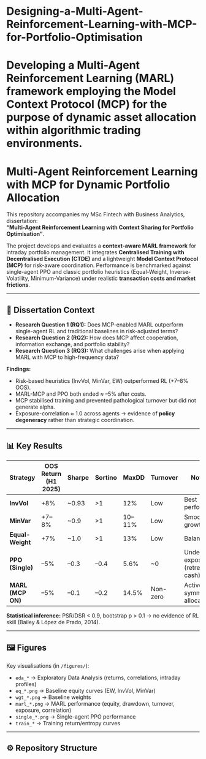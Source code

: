# Designing-a-Multi-Agent-Reinforcement-Learning-with-MCP-for-Portfolio-Optimisation
# Developing a Multi-Agent Reinforcement Learning (MARL) framework employing the Model Context Protocol (MCP) for the purpose of dynamic asset allocation within algorithmic trading environments.


# Multi-Agent Reinforcement Learning with MCP for Dynamic Portfolio Allocation

This repository accompanies my MSc Fintech with Business Analytics, dissertation:  
**“Multi-Agent Reinforcement Learning with Context Sharing for Portfolio Optimisation”**.  

The project develops and evaluates a **context-aware MARL framework** for intraday portfolio management. It integrates **Centralised Training with Decentralised Execution (CTDE)** and a lightweight **Model Context Protocol (MCP)** for risk-aware coordination. Performance is benchmarked against single-agent PPO and classic portfolio heuristics (Equal-Weight, Inverse-Volatility, Minimum-Variance) under realistic **transaction costs and market frictions**.

---

## 📑 Dissertation Context

- **Research Question 1 (RQ1):** Does MCP-enabled MARL outperform single-agent RL and traditional baselines in risk-adjusted terms?  
- **Research Question 2 (RQ2):** How does MCP affect cooperation, information exchange, and portfolio stability?  
- **Research Question 3 (RQ3):** What challenges arise when applying MARL with MCP to high-frequency data?

**Findings:**  
- Risk-based heuristics (InvVol, MinVar, EW) outperformed RL (+7–8% OOS).  
- MARL-MCP and PPO both ended ≈ –5% after costs.  
- MCP stabilised training and prevented pathological turnover but did not generate alpha.  
- Exposure-correlation ≈ 1.0 across agents → evidence of **policy degeneracy** rather than strategic coordination.

---

## 📊 Key Results

| Strategy          | OOS Return (H1 2025) | Sharpe | Sortino | MaxDD   | Turnover | Notes |
|-------------------|----------------------|--------|---------|---------|----------|-------|
| **InvVol**        | +8%                  | ~0.93  | >1      | 12%     | Low      | Best performer |
| **MinVar**        | +7–8%                | ~0.9   | >1      | 10–11%  | Low      | Smooth growth |
| **Equal-Weight**  | +7%                  | ~1.0   | >1      | 13%     | Low      | Balanced |
| **PPO (Single)**  | –5%                  | –0.3   | –0.4    | 5.6%    | ~0       | Under-exposed (retreat to cash) |
| **MARL (MCP ON)** | –5%                  | –0.1   | –0.2    | 14.5%   | Non-zero | Active but symmetric allocations |

**Statistical inference:** PSR/DSR < 0.9, bootstrap p > 0.1 → no evidence of RL skill (Bailey & López de Prado, 2014).

---

## 🖼️ Figures

Key visualisations (in `/figures/`):  

- `eda_*` → Exploratory Data Analysis (returns, correlations, intraday profiles)  
- `eq_*.png` → Baseline equity curves (EW, InvVol, MinVar)  
- `wgt_*.png` → Baseline weights  
- `marl_*.png` → MARL performance (equity, drawdown, turnover, exposure, correlation)  
- `single_*.png` → Single-agent PPO performance  
- `train_*` → Training return/entropy curves  

---

## ⚙️ Repository Structure

